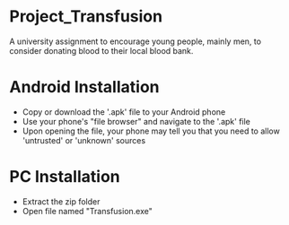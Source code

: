 # Project_Transfusion
A university assignment to encourage young people, mainly men, to consider donating blood to their local blood bank.

# Android Installation
- Copy or download the '.apk' file to your Android phone
- Use your phone's "file browser" and navigate to the '.apk' file
- Upon opening the file, your phone may tell you that you need to allow 'untrusted' or 'unknown' sources

# PC Installation
- Extract the zip folder
- Open file named "Transfusion.exe"
